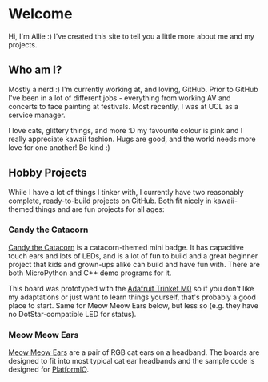 # Welcome

Hi, I'm Allie :) I've created this site to tell you a little more about me and my projects.

## Who am I?

Mostly a nerd :) I'm currently working at, and loving, GitHub. Prior to GitHub I've been in a lot of different jobs - everything from working AV and concerts to face painting at festivals. Most recently, I was at UCL as a service manager. 

I love cats, glittery things, and more :D my favourite colour is pink and I really appreciate kawaii fashion. Hugs are good, and the world needs more love for one another! Be kind :) 

## Hobby Projects

While I have a lot of things I tinker with, I currently have two reasonably complete, ready-to-build projects on GitHub. Both fit nicely in kawaii-themed things and are fun projects for all ages:

### Candy the Catacorn

[Candy the Catacorn](http://www.galaxyallie.space/Candy-the-Catacorn/) is a catacorn-themed mini badge. It has capacitive touch ears and lots of LEDs, and is a lot of fun to build and a great beginner project that kids and grown-ups alike can build and have fun with. There are both MicroPython and C++ demo programs for it.

This board was prototyped with the [Adafruit Trinket M0](https://www.adafruit.com/product/3500) so if you don't like my adaptations or just want to learn things yourself, that's probably a good place to start. Same for Meow Meow Ears below, but less so (e.g. they have no DotStar-compatible LED for status).

### Meow Meow Ears

[Meow Meow Ears](https://github.com/GalaxyAllie/MeowMeowEars) are a pair of RGB cat ears on a headband. The boards are designed to fit into most typical cat ear headbands and the sample code is designed for [PlatformIO](https://platformio.org/).
